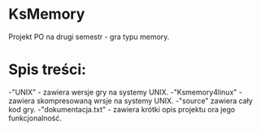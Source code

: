 # KsMemory
Projekt PO na drugi semestr - gra typu memory.

# Spis treści:
-"UNIX" - zawiera wersje gry na systemy UNIX.
-"Ksmemory4linux" - zawiera skompresowaną wrsje na systemy UNIX.
-"source" zawiera cały kod gry.
-"dokumentacja.txt" - zawiera krótki opis projektu ora jego funkcjonalność.
